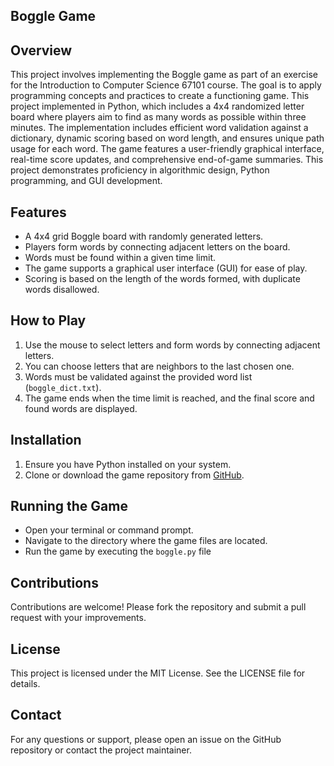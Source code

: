 ## Boggle Game

## Overview
This project involves implementing the Boggle game as part of an exercise for the Introduction to Computer Science 67101 course. The goal is to apply programming concepts and practices to create a functioning game. This project implemented in Python, which includes a 4x4 randomized letter board where players aim to find as many words as possible within three minutes. The implementation includes efficient word validation against a dictionary, dynamic scoring based on word length, and ensures unique path usage for each word. The game features a user-friendly graphical interface, real-time score updates, and comprehensive end-of-game summaries. This project demonstrates proficiency in algorithmic design, Python programming, and GUI development.

## Features
- A 4x4 grid Boggle board with randomly generated letters.
- Players form words by connecting adjacent letters on the board.
- Words must be found within a given time limit.
- The game supports a graphical user interface (GUI) for ease of play.
- Scoring is based on the length of the words formed, with duplicate words disallowed.

## How to Play
1. Use the mouse to select letters and form words by connecting adjacent letters.
2. You can choose letters that are neighbors to the last chosen one.
3. Words must be validated against the provided word list (`boggle_dict.txt`).
4. The game ends when the time limit is reached, and the final score and found words are displayed.

## Installation
1. Ensure you have Python installed on your system.
2. Clone or download the game repository from [GitHub](https://github.com/jamilbar/Boggle-Game).

## Running the Game
- Open your terminal or command prompt.
- Navigate to the directory where the game files are located.
- Run the game by executing the `boggle.py` file

## Contributions
Contributions are welcome! Please fork the repository and submit a pull request with your improvements.

## License
This project is licensed under the MIT License. See the LICENSE file for details.

## Contact
For any questions or support, please open an issue on the GitHub repository or contact the project maintainer.
